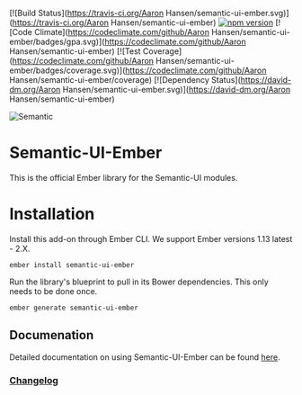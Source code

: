 [![Build Status](https://travis-ci.org/Aaron Hansen/semantic-ui-ember.svg)](https://travis-ci.org/Aaron Hansen/semantic-ui-ember)
[![npm version](https://badge.fury.io/js/semantic-ui-ember.svg)](http://badge.fury.io/js/semantic-ui-ember)
[![Code Climate](https://codeclimate.com/github/Aaron Hansen/semantic-ui-ember/badges/gpa.svg)](https://codeclimate.com/github/Aaron Hansen/semantic-ui-ember)
[![Test Coverage](https://codeclimate.com/github/Aaron Hansen/semantic-ui-ember/badges/coverage.svg)](https://codeclimate.com/github/Aaron Hansen/semantic-ui-ember/coverage)
[![Dependency Status](https://david-dm.org/Aaron Hansen/semantic-ui-ember.svg)](https://david-dm.org/Aaron Hansen/semantic-ui-ember)

![Semantic](http://www.semantic-ui.com/images/logo.png)

# Semantic-UI-Ember

This is the official Ember library for the Semantic-UI modules.

# Installation

Install this add-on through Ember CLI. We support Ember versions 1.13 latest - 2.X.


```
ember install semantic-ui-ember
```

Run the library's blueprint to pull in its Bower dependencies. This only needs to be done once.

```
ember generate semantic-ui-ember
```

## Documenation

Detailed documentation on using Semantic-UI-Ember can be found [here](http://Semantic-UI.github.io/semantic-ui-ember).

### [Changelog](CHANGELOG.md)